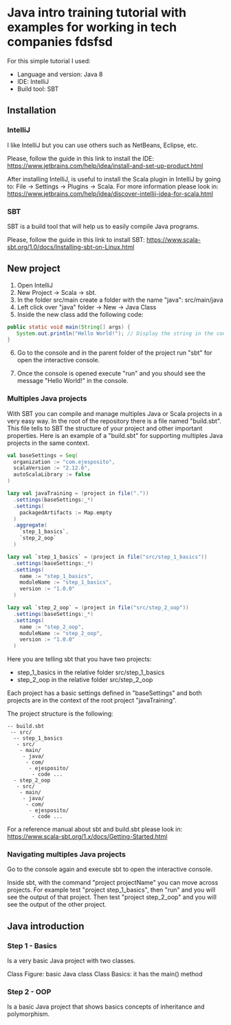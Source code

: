 # Java intro training tutorial with examples for working in tech companies fdsfsd

For this simple tutorial I used:

* Language and version: Java 8
* IDE: IntelliJ
* Build tool: SBT

## Installation

### IntelliJ

I like IntelliJ but you can use others such as NetBeans, Eclipse, etc.

Please, follow the guide in this link to install the IDE: https://www.jetbrains.com/help/idea/install-and-set-up-product.html

After installing IntelliJ, is useful to install the Scala plugin in IntelliJ by going to: File -> Settings -> Plugins -> Scala. For more information please look in: https://www.jetbrains.com/help/idea/discover-intellij-idea-for-scala.html

### SBT

SBT is a build tool that will help us to easily compile Java programs. 

Please, follow the guide in this link to install SBT:  https://www.scala-sbt.org/1.0/docs/Installing-sbt-on-Linux.html 

## New project

1. Open IntelliJ
2. New Project -> Scala -> sbt. 
3. In the folder src/main create a folder with the name "java": src/main/java
4. Left click over "java" folder -> New -> Java Class
5. Inside the new class add the following code:

``` java
public static void main(String[] args) {
   System.out.println("Hello World!"); // Display the string in the console.
}
```
6. Go to the console and in the parent folder of the project run "sbt" for open the interactive console.

7. Once the console is opened execute "run" and you should see the message "Hello World!" in the console.

### Multiples Java projects

With SBT you can compile and manage multiples Java or Scala projects in a very easy way. In the root of the repository there is a file named "build.sbt". This file tells to SBT the structure of your project and other important properties. Here is an example of a "build.sbt" for supporting multiples Java projects in the same context.

``` sbt
val baseSettings = Seq(
  organization := "com.ejesposito",
  scalaVersion := "2.12.6",
  autoScalaLibrary := false
)

lazy val javaTraining = (project in file("."))
  .settings(baseSettings:_*)
  .settings(
    packagedArtifacts := Map.empty
  )
  .aggregate(
    `step_1_basics`,
    `step_2_oop`
  )

lazy val `step_1_basics` = (project in file("src/step_1_basics"))
  .settings(baseSettings:_*)
  .settings(
    name := "step_1_basics",
    moduleName := "step_1_basics",
    version := "1.0.0"
  )

lazy val `step_2_oop` = (project in file("src/step_2_oop"))
  .settings(baseSettings:_*)
  .settings(
    name := "step_2_oop",
    moduleName := "step_2_oop",
    version := "1.0.0"
  )
```
Here you are telling sbt that you have two projects:

* step_1_basics in the relative folder src/step_1_basics
* step_2_oop in the relative folder src/step_2_oop

Each project has a basic settings defined in "baseSettings" and both projects are in the context of the root project "javaTraining". 

The project structure is the following:

```
-- build.sbt 
 -- src/ 
  -- step_1_basics 
   - src/
    - main/
     - java/
      - com/
       - ejesposito/
        - code ...
  - step_2_oop
   - src/
    - main/
     - java/
      - com/
       - ejesposito/
        - code ...
```
    
For a reference manual about sbt and build.sbt please look in: https://www.scala-sbt.org/1.x/docs/Getting-Started.html 

### Navigating multiples Java projects

Go to the console again and execute sbt to open the interactive console. 

Inside sbt, with the command "project projectName" you can move across projects. For example test "project step_1_basics", then "run" and you will see the output of that project. Then test "project step_2_oop" and you will see the output of the other project.  

## Java introduction

### Step 1 - Basics

Is a very basic Java project with two classes. 

Class Figure: basic Java class
Class Basics: it has the main() method

### Step 2 - OOP

Is a basic Java project that shows basics concepts of inheritance and polymorphism.
